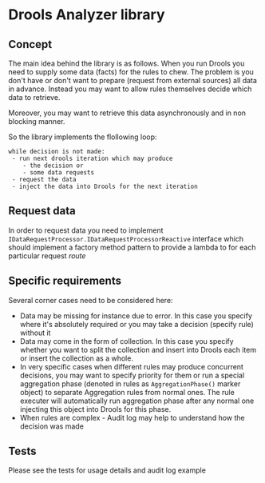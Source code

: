 # Drools Analyzer library

## Concept
The main idea behind the library is as follows.
When you run Drools you need to supply some data (facts) for the rules to chew.
The problem is you don't have or don't want to prepare (request from external sources) all data in advance. Instead you 
may want to allow rules themselves decide which data to retrieve. 

Moreover, you may want to retrieve this data asynchronously and in non blocking manner.

So the library implements the flollowing loop:
```
while decision is not made:
 - run next drools iteration which may produce 
    - the decision or 
    - some data requests
 - request the data
 - inject the data into Drools for the next iteration
``` 
## Request data
In order to request data you need to implement `IDataRequestProcessor.IDataRequestProcessorReactive` 
interface which should implement a factory method pattern to provide a lambda to for each particular request *route*  
 
## Specific requirements 

Several corner cases need to be considered here:

- Data may be missing for instance due to error. 
In this case you specify where it's absolutely required or 
you may take a decision (specify rule) without it
- Data may come in the form of collection. 
In this case you specify whether you want to split the collection and insert into Drools each item
or insert the collection as a whole. 
- In very specific cases when different rules may produce concurrent decisions,
you may want to specify priority for them or run a special aggregation phase (denoted in rules as 
`AggregationPhase()` marker object) to separate Aggregation rules from normal ones. 
The rule executer will automatically run aggregation phase after any normal one
 injecting this object into Drools for this phase.
- When rules are complex - Audit log may help to understand how the decision was made
 ## Tests
Please see the tests for usage details and audit log example 
